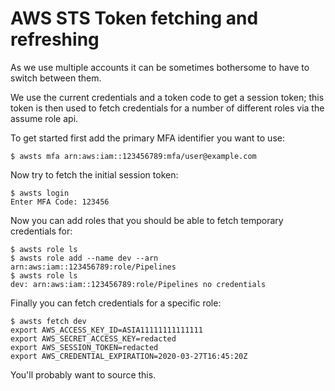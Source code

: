 # AWS STS Token fetching and refreshing

As we use multiple accounts it can be sometimes bothersome to have to switch between them. 

We use the current credentials and a token code to get a session token; this token is then used to fetch credentials 
for a number of different roles via the assume role api.

To get started first add the primary MFA identifier you want to use:

```shell script
$ awsts mfa arn:aws:iam::123456789:mfa/user@example.com
```

Now try to fetch the initial session token:

```shell script
$ awsts login
Enter MFA Code: 123456
```

Now you can add roles that you should be able to fetch temporary credentials for:

```shell script
$ awsts role ls
$ awsts role add --name dev --arn arn:aws:iam::123456789:role/Pipelines
$ awsts role ls
dev: arn:aws:iam::123456789:role/Pipelines no credentials
```

Finally you can fetch credentials for a specific role:

```shell script
$ awsts fetch dev
export AWS_ACCESS_KEY_ID=ASIA11111111111111
export AWS_SECRET_ACCESS_KEY=redacted
export AWS_SESSION_TOKEN=redacted
export AWS_CREDENTIAL_EXPIRATION=2020-03-27T16:45:20Z 
``` 

You'll probably want to source this.